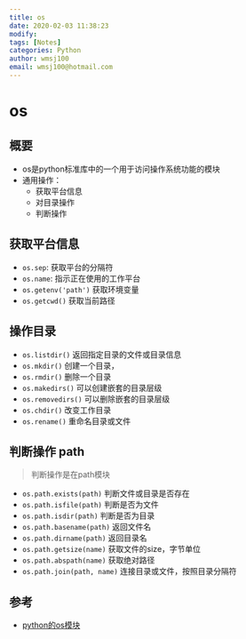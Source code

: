 ```yaml
---
title: os
date: 2020-02-03 11:38:23
modify: 
tags: [Notes]
categories: Python
author: wmsj100
email: wmsj100@hotmail.com
---
```


# os

## 概要

- os是python标准库中的一个用于访问操作系统功能的模块
- 通用操作：
	- 获取平台信息
	- 对目录操作
	- 判断操作

## 获取平台信息

- `os.sep`: 获取平台的分隔符
- `os.name`: 指示正在使用的工作平台
- `os.getenv('path')` 获取环境变量
- `os.getcwd()` 获取当前路径

## 操作目录

- `os.listdir()` 返回指定目录的文件或目录信息
- `os.mkdir()` 创建一个目录，
- `os.rmdir()` 删除一个目录
- `os.makedirs()` 可以创建嵌套的目录层级
- `os.removedirs()` 可以删除嵌套的目录层级
- `os.chdir()` 改变工作目录
- `os.rename()` 重命名目录或文件

## 判断操作 path

> 判断操作是在path模块

- `os.path.exists(path)` 判断文件或目录是否存在
- `os.path.isfile(path)` 判断是否为文件
- `os.path.isdir(path)` 判断是否为目录
- `os.path.basename(path)` 返回文件名
- `os.path.dirname(path)` 返回目录名
- `os.path.getsize(name)` 获取文件的size，字节单位
- `os.path.abspath(name)` 获取绝对路径
- `os.path.join(path, name)` 连接目录或文件，按照目录分隔符

## 参考

- [python的os模块](https://blog.csdn.net/xxlovesht/article/details/80913193)
